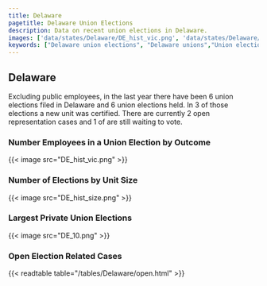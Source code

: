 ```yaml
---
title: Delaware
pagetitle: Delaware Union Elections
description: Data on recent union elections in Delaware.
images: ['data/states/Delaware/DE_hist_vic.png', 'data/states/Delaware/DE_hist_size.png', 'data/states/Delaware/DE_10.png']
keywords: ["Delaware union elections", "Delaware unions","Union elections"]
---
```

##  Delaware

Excluding public employees, in the last year there have been 6 union elections filed in Delaware and 6 union elections held. In 3 of those elections a new unit was certified. There are currently 2 open representation cases and 1 of are still waiting to vote.

### Number Employees in a Union Election by Outcome
{{< image src="DE_hist_vic.png" >}}

### Number of Elections by Unit Size
{{< image src="DE_hist_size.png" >}}

### Largest Private Union Elections
{{< image src="DE_10.png" >}}

### Open Election Related Cases
{{< readtable table="/tables/Delaware/open.html" >}}


